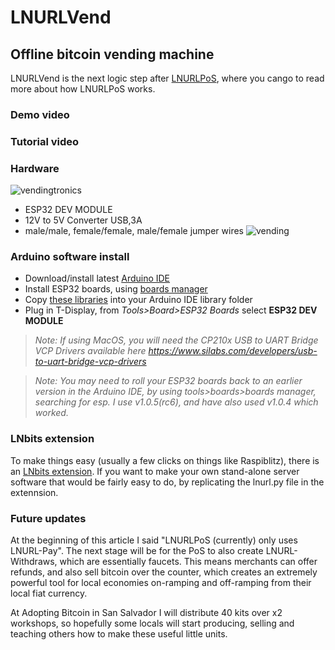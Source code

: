 # LNURLVend
## Offline bitcoin vending machine

LNURLVend is the next logic step after <a href="https://github.com/arcbtc/LNURLPoS">LNURLPoS</a>, where you cango to read more about how LNURLPoS works.

### Demo video

### Tutorial video

### Hardware
![vendingtronics](https://user-images.githubusercontent.com/33088785/145817489-0223e99f-537b-4852-a8cb-26ceba8d4a5a.png)

* ESP32 DEV MODULE
* 12V to 5V Converter USB,3A
* male/male, female/female, male/female jumper wires
![vending](https://user-images.githubusercontent.com/33088785/145814575-58988069-48b9-4e1d-8aa2-85be552be4c8.png)

### Arduino software install

* Download/install latest <a href="https://www.arduino.cc/en/software">Arduino IDE</a>
* Install ESP32 boards, using <a href="https://docs.espressif.com/projects/arduino-esp32/en/latest/installing.html#installing-using-boards-manager">boards manager</a>
* Copy <a href="https://github.com/arcbtc/LNURLPoS/tree/main/LNURLPoS/libraries">these libraries</a> into your Arduino IDE library folder
* Plug in T-Display, from *Tools>Board>ESP32 Boards* select **ESP32 DEV MODULE**

> *Note: If using MacOS, you will need the CP210x USB to UART Bridge VCP Drivers available here https://www.silabs.com/developers/usb-to-uart-bridge-vcp-drivers*

> *Note: You may need to roll your ESP32 boards back to an earlier version in the Arduino IDE, by using tools>boards>boards manager, searching for esp. I use v1.0.5(rc6), and have also used v1.0.4 which worked.*
### LNbits extension

To make things easy (usually a few clicks on things like Raspiblitz), there is an <a href="https://github.com/lnbits/lnbits/tree/master/lnbits/extensions/lnurlpos">LNbits extension</a>.
If you want to make your own stand-alone server software that would be fairly easy to do, by replicating the lnurl.py file in the extennsion.

### Future updates 
At the beginning of this article I said "LNURLPoS (currently) only uses LNURL-Pay". The next stage will be for the PoS to also create LNURL-Withdraws, which are essentially faucets. This means merchants can offer refunds, and also sell bitcoin over the counter, which creates an extremely powerful tool for local economies on-ramping and off-ramping from their local fiat currency.

At Adopting Bitcoin in San Salvador I will distribute 40 kits over x2 workshops, so hopefully some locals will start producing, selling and teaching others how to make these useful little units.

